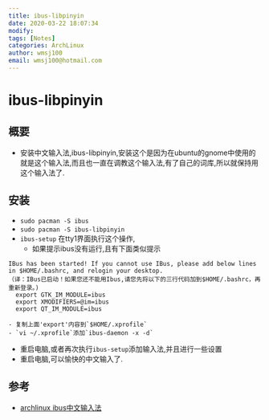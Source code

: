 ```yaml
---
title: ibus-libpinyin
date: 2020-03-22 18:07:34
modify: 
tags: [Notes]
categories: ArchLinux
author: wmsj100
email: wmsj100@hotmail.com
---
```


# ibus-libpinyin

## 概要

- 安装中文输入法,ibus-libpinyin,安装这个是因为在ubuntu的gnome中使用的就是这个输入法,而且也一直在调教这个输入法,有了自己的词库,所以就保持用这个输入法了.

## 安装

- `sudo pacman -S ibus` 
- `sudo pacman -S ibus-libpinyin`
- `ibus-setup` 在tty1界面执行这个操作,
	- 如果提示ibus没有运行,且有下面类似提示
```
IBus has been started! If you cannot use IBus, please add below lines in $HOME/.bashrc, and relogin your desktop.
（译：IBus已启动！如果您还不能用Ibus,请您先将以下的三行代码加到$HOME/.bashrc，再重新登录。)
  export GTK_IM_MODULE=ibus
  export XMODIFIERS=@im=ibus
  export QT_IM_MODULE=ibus
```
	- 复制上面'export'内容到`$HOME/.xprofile`
	- `vi ~/.xprofile`添加`ibus-daemon -x -d`
- 重启电脑,或者再次执行`ibus-setup`添加输入法,并且进行一些设置
- 重启电脑,可以愉快的中文输入了.

## 参考

- [archlinux ibus中文输入法](https://wiki.archlinux.org/index.php/IBus_(%E7%AE%80%E4%BD%93%E4%B8%AD%E6%96%87))
